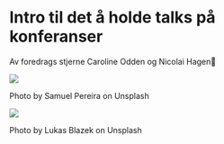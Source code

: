 # Intro til det å holde talks på konferanser

<div class="bio"> Av foredrags stjerne <span class="author">Caroline Odden</span> og <span class="author">Nicolai Hagen</span>🚀</div>

<p class="hero"><img src="samuel-pereira-uf2nnANWa8Q-unsplash.jpg" ><p>
<p class="image-credit">Photo by Samuel Pereira on Unsplash</p>

<p class="wide-image"><img  src="lukas-blazek-UAvYasdkzq8-unsplash.jpg" /><p>

<p class="image-credit">Photo by Lukas Blazek on Unsplash</p>
